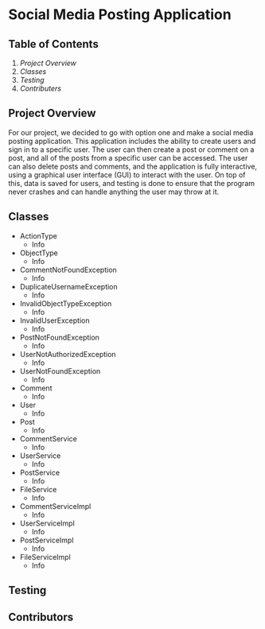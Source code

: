 # Social Media Posting Application

## Table of Contents
1. *Project Overview*
2. *Classes*
3. *Testing*
4. *Contributers*

## Project Overview
For our project, we decided to go with option one and make a social media posting application. This application includes the ability to create users and sign in to a specific user. The user can then create a post or comment on a post, and all of the posts from a specific user can be accessed. The user can also delete posts and comments, and the application is fully interactive, using a graphical user interface (GUI) to interact with the user. On top of this, data is saved for users, and testing is done to ensure that the program never crashes and can handle anything the user may throw at it.

## Classes
* ActionType
  * Info
* ObjectType
  * Info
* CommentNotFoundException
  * Info
* DuplicateUsernameException
  * Info
* InvalidObjectTypeException
  * Info
* InvalidUserException
  * Info
* PostNotFoundException
  * Info
* UserNotAuthorizedException
  * Info
* UserNotFoundException
  * Info
* Comment
  * Info
* User
  * Info
* Post
  * Info
* CommentService
  * Info
* UserService
  * Info
* PostService
  * Info
* FileService
  * Info
* CommentServiceImpl
  * Info
* UserServiceImpl
  * Info
* PostServiceImpl
  * Info
* FileServiceImpl
  * Info
  
## Testing

## Contributors
